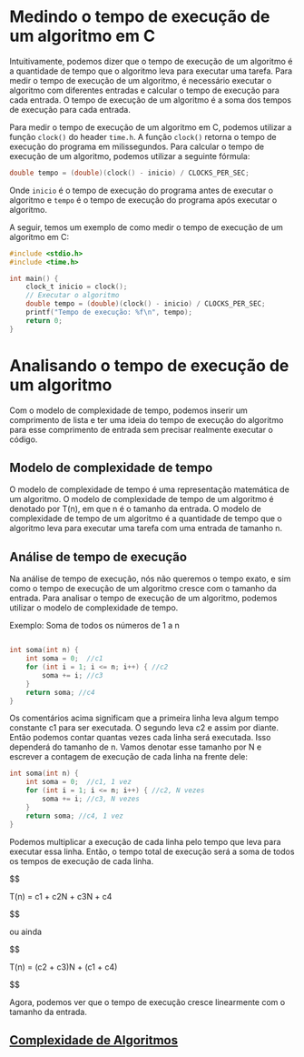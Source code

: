 # Medindo o tempo de execução de um algoritmo em C 

Intuitivamente, podemos dizer que o tempo de execução de um algoritmo é a quantidade de tempo que o algoritmo leva para executar uma tarefa. Para medir o tempo de execução de um algoritmo, é necessário executar o algoritmo com diferentes entradas e calcular o tempo de execução para cada entrada. O tempo de execução de um algoritmo é a soma dos tempos de execução para cada entrada.

Para medir o tempo de execução de um algoritmo em C, podemos utilizar a função `clock()` do header `time.h`. A função `clock()` retorna o tempo de execução do programa em milissegundos. Para calcular o tempo de execução de um algoritmo, podemos utilizar a seguinte fórmula:

```c
double tempo = (double)(clock() - inicio) / CLOCKS_PER_SEC;
```

Onde `inicio` é o tempo de execução do programa antes de executar o algoritmo e `tempo` é o tempo de execução do programa após executar o algoritmo.

A seguir, temos um exemplo de como medir o tempo de execução de um algoritmo em C:

```c
#include <stdio.h>
#include <time.h>

int main() {
    clock_t inicio = clock();
    // Executar o algoritmo
    double tempo = (double)(clock() - inicio) / CLOCKS_PER_SEC;
    printf("Tempo de execução: %f\n", tempo);
    return 0;
}
```

# Analisando o tempo de execução de um algoritmo

Com o modelo de complexidade de tempo, podemos inserir um comprimento de lista e ter uma ideia do tempo de execução do algoritmo para esse comprimento de entrada sem precisar realmente executar o código.

## Modelo de complexidade de tempo

O modelo de complexidade de tempo é uma representação matemática de um algoritmo. O modelo de complexidade de tempo de um algoritmo é denotado por T(n), em que n é o tamanho da entrada. O modelo de complexidade de tempo de um algoritmo é a quantidade de tempo que o algoritmo leva para executar uma tarefa com uma entrada de tamanho n.

## Análise de tempo de execução

Na análise de tempo de execução, nós não queremos o tempo exato, e sim como o tempo de execução de um algoritmo cresce com o tamanho da entrada. Para analisar o tempo de execução de um algoritmo, podemos utilizar o modelo de complexidade de tempo.

Exemplo: Soma de todos os números de 1 a n

```c    

int soma(int n) {
    int soma = 0;  //c1
    for (int i = 1; i <= n; i++) { //c2
        soma += i; //c3
    }
    return soma; //c4
}
```

Os comentários acima significam que a primeira linha leva algum tempo constante c1 para ser executada. O segundo leva c2 e assim por diante. Então podemos contar quantas vezes cada linha será executada. Isso dependerá do tamanho de n. Vamos denotar esse tamanho por N e escrever a contagem de execução de cada linha na frente dele: 

```c
int soma(int n) {
    int soma = 0;  //c1, 1 vez
    for (int i = 1; i <= n; i++) { //c2, N vezes
        soma += i; //c3, N vezes
    }
    return soma; //c4, 1 vez
}
```

Podemos multiplicar a execução de cada linha pelo tempo que leva para executar essa linha. Então, o tempo total de execução será a soma de todos os tempos de execução de cada linha. 

$$ 

T(n) = c1 + c2N + c3N + c4 

$$ 

ou ainda 

$$

T(n) =  (c2 + c3)N + (c1 + c4)

$$ 

Agora, podemos ver que o tempo de execução cresce linearmente com o tamanho da entrada.

## [Complexidade de Algoritmos](/algorithms-and-data-structure/algoritmos-de-busca/complexity.md)